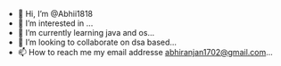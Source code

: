 - 👋 Hi, I’m @Abhii1818
- 👀 I’m interested in ...
- 🌱 I’m currently learning java and os...
- 💞️ I’m looking to collaborate on dsa based...
- 📫 How to reach me my email addresse abhiranjan1702@gmail.com...

<!---
Abhii1818/Abhii1818 is a ✨ special ✨ repository because its `README.md` (this file) appears on your GitHub profile.
You can click the Preview link to take a look at your changes.
--->
